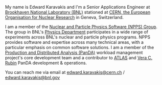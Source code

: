 My name is Edward Karavakis and I'm a Senior Applications Engineer at [Brookhaven National Laboratory (BNL)](https://bnl.gov) stationed at [CERN, the European Organisation for Nuclear Research](https://home.cern) in Geneva, Switzerland. 

I am a member of the [Nuclear and Particle Physics Software (NPPS) Group](https://npps.bnl.gov/). The group in BNL's [Physics Department](https://www.bnl.gov/physics/) participates in a wide range of experiments across BNL's nuclear and particle physics programs. NPPS provides software and expertise across many technical areas, with a particular emphasis on common software solutions. I am a member of the [Production and Distributed Analysis (PanDA)](panda-wms.readthedocs.io/) workload management project's core development team and a contributor to [ATLAS](https://atlas.cern) and [Vera C. Rubin](https://www.lsst.org/) PanDA development & operations.

You can reach me via email at edward.karavakis@cern.ch / edward.karavakis@bnl.gov 
 
<!--
**EdwardKaravakis/EdwardKaravakis** is a ✨ _special_ ✨ repository because its `README.md` (this file) appears on your GitHub profile.
-->
